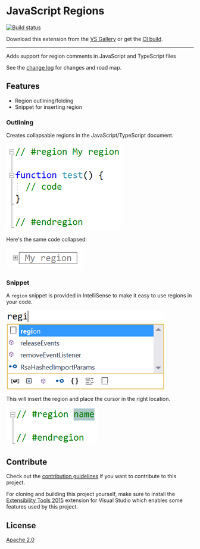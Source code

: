 # JavaScript Regions

[![Build status](https://ci.appveyor.com/api/projects/status/rfpp2ie9d1e17q3a?svg=true)](https://ci.appveyor.com/project/madskristensen/javascriptregions)

<!-- Update the VS Gallery link after you upload the VSIX-->
Download this extension from the [VS Gallery](https://visualstudiogallery.msdn.microsoft.com/[GuidFromGallery])
or get the [CI build](http://vsixgallery.com/extension/74208c70-24ae-4899-ac91-658f11f0e65b/).

---------------------------------------

Adds support for region comments in JavaScript and TypeScript files

See the [change log](CHANGELOG.md) for changes and road map.

## Features

- Region outlining/folding
- Snippet for inserting region

### Outlining
Creates collapsable regions in the JavaScript/TypeScript document.

![Region Code](art/region-code.png)

Here's the same code collapsed:

![Region Collapsed](art/region-collapsed.png)

### Snippet
A `region` snippet is provided in IntelliSense to make it easy to use regions in your code.

![Completion region](art/completion.png)

This will insert the region and place the cursor in the right location.

![Region Snippet](art/region-snippet.png)

## Contribute
Check out the [contribution guidelines](CONTRIBUTING.md)
if you want to contribute to this project.

For cloning and building this project yourself, make sure
to install the
[Extensibility Tools 2015](https://visualstudiogallery.msdn.microsoft.com/ab39a092-1343-46e2-b0f1-6a3f91155aa6)
extension for Visual Studio which enables some features
used by this project.

## License
[Apache 2.0](LICENSE)